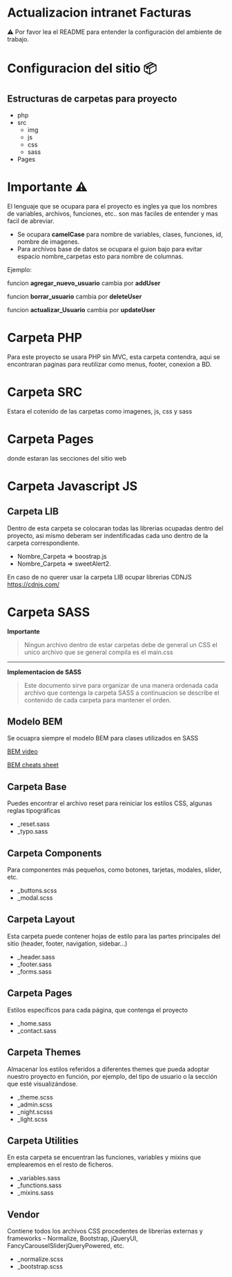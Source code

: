 # Actualizacion intranet Facturas

:warning: Por favor lea el README para entender la configuración del ambiente de trabajo.

# Configuracion del sitio :package:

## Estructuras de carpetas para proyecto

* php
* src
  * img
  * js
  * css
  * sass
* Pages

# Importante :warning:
El lenguaje que se ocupara para el proyecto es ingles ya que los nombres de variables, archivos, funciones, etc.. son mas faciles de entender y mas facil de abreviar.

* Se ocupara __camelCase__ para nombre de variables, clases, funciones, id, nombre de imagenes.
* Para archivos base de datos se ocupara el guion bajo para evitar espacio nombre_carpetas esto para nombre de columnas.

Ejemplo: 

funcion __agregar_nuevo_usuario__ cambia por __addUser__

funcion __borrar_usuario__ cambia por __deleteUser__

funcion __actualizar_Usuario__ cambia por __updateUser__


# Carpeta PHP
Para este proyecto se usara PHP sin MVC, esta carpeta contendra, aqui se encontraran paginas para reutilizar como menus, footer, conexion a BD.

# Carpeta SRC
Estara el cotenido de las carpetas como imagenes, js, css y sass

# Carpeta Pages
donde estaran las secciones del sitio web

# Carpeta Javascript JS

## Carpeta LIB
Dentro de esta carpeta se colocaran todas las librerias ocupadas dentro del proyecto, asi mismo deberam ser indentificadas cada uno dentro de la carpeta correspondiente.

* Nombre_Carpeta => boostrap.js
* Nombre_Carpeta => sweetAlert2.

En caso de no querer usar la carpeta LIB ocupar librerias CDNJS https://cdnjs.com/

# Carpeta SASS

**Importante**
> Ningun archivo dentro de estar carpetas debe de general un CSS el unico archivo que se general compila es el main.css

---

**Implementacion de SASS**
> Este documento sirve para organizar de una manera ordenada cada archivo que contenga la carpeta SASS a continuacion se describe el contenido de cada carpeta para mantener el orden.

## Modelo BEM

Se ocuapra siempre el modelo BEM para clases utilizados en SASS

[BEM video](https://www.youtube.com/watch?v=bvnzyXGkNY4&ab_channel=FalconMasters)

[BEM cheats sheet](https://9elements.com/bem-cheat-sheet/)

## Carpeta Base

Puedes encontrar el archivo reset para reiniciar los estilos CSS, algunas reglas tipográficas

* _reset.sass
* _typo.sass

## Carpeta Components
Para componentes más pequeños, como botones, tarjetas, modales, slider, etc.
* _buttons.scss
* _modal.scss

## Carpeta Layout
Esta carpeta puede contener hojas de estilo para las partes principales del sitio (header, footer, navigation, sidebar…)

* _header.sass
* _footer.sass
* _forms.sass

## Carpeta Pages
Estilos específicos para cada página, que contenga el proyecto

* _home.sass
* _contact.sass

## Carpeta Themes
Almacenar los estilos referidos a diferentes themes que pueda adoptar nuestro proyecto en función, por ejemplo, del tipo de usuario o la sección que esté visualizándose.

* _theme.scss
* _admin.scss
* _night.scsss
* _light.scss

## Carpeta Utilities
En esta carpeta se encuentran las funciones, variables y mixins que emplearemos en el resto de ficheros.

* _variables.sass
* _functions.sass
* _mixins.sass

## Vendor
Contiene todos los archivos CSS procedentes de librerías externas y frameworks – Normalize, Bootstrap, jQueryUI, FancyCarouselSliderjQueryPowered, etc.

* _normalize.scss
* _bootstrap.scss
